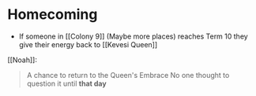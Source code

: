 # Homecoming
- If someone in [[Colony 9]] (Maybe more places) reaches Term 10 they give their energy back to [[Kevesi Queen]]

[[Noah]]:
> A chance to return to the Queen's Embrace
> No one thought to question it until **that day**

